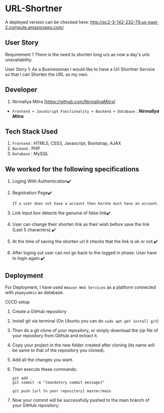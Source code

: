 # URL-Shortner

A deployed version can be checked here: http://ec2-3-142-232-79.us-east-2.compute.amazonaws.com/

## User Story
Requirement 1
There is the need to shorten long urs
as now a day's urls unavailability.

User Story 1: 
As a Businessman I would like to have a Url Shortner Service
so that I can Shorten the URL as my own.

## Developer
1. Nirmallya Mitra [https://github.com/NirmallyaMitra]

* `Frontend + JavaScript Functionality + Backend + Database` : ***Nirmallya Mitra***

## Tech Stack Used
1. `Frontend` : HTML5, CSS3, Javascript, Bootstrap, AJAX
2. `Backend` : PHP
3. `Database` : MySQL

## We worked for the following specifications
1. Loging With Authentication✔️

2. Registration Page✔️
   
   `If a user does not have a account then he/she must have an account.`
  
3. Link input box detects the genuine of false link✔️

4. User can change their shorten link as their wish before save the link (Last 5 characters).✔️

5. At the time of saving the shorten url it checks that the link is ok or not.✔️ 

6. After loging out user can not go back to the logged in phase. User have to login again.✔️

## Deployment
For Deployment, I have used `Amazon Web Services` as a platform connected with `phpmyadmin` as database.

CI/CD setup
1. Create a GitHub repository
2. Install git via terminal (On Ubuntu you can do `sudo apt-get install git`)
3. Then do a git clone of your repository, or simply download the zip file of your repository from GitHub and extract it.
4. Copy your project in the new folder created after cloning (its name will be same to that of the repository you cloned).
5. Add all the changes you want.
6. Then execute these commands:
   
   ````
   git add . 
   git commit -m "[mandatory commit message]" 
   
   git push [url to your repository] master/main 
7. Now your commit will be successfully pushed to the main branch of your GitHub repository.
